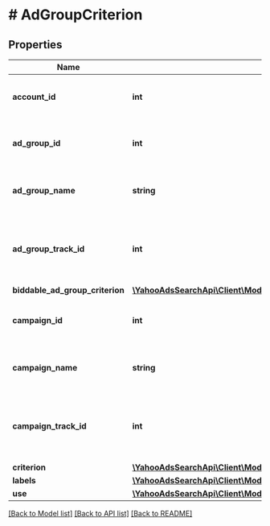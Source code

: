 # # AdGroupCriterion

## Properties

Name | Type | Description | Notes
------------ | ------------- | ------------- | -------------
**account_id** | **int** | &lt;ja&gt;アカウントID&lt;/ja&gt;&lt;br&gt;&lt;en&gt;Account ID.&lt;/en&gt; | [optional] 
**ad_group_id** | **int** | &lt;ja&gt;広告グループID&lt;/ja&gt;&lt;br&gt;&lt;en&gt;Ad group ID.&lt;/en&gt; | [optional] 
**ad_group_name** | **string** | &lt;ja&gt;広告グループ名&lt;/ja&gt;&lt;br&gt;&lt;en&gt;Ad group name.&lt;/en&gt; | [optional] 
**ad_group_track_id** | **int** | &lt;ja&gt;トラッキング用広告グループID&lt;/ja&gt;&lt;br&gt;&lt;en&gt;Ad group ID for tracking.&lt;/en&gt; | [optional] 
**biddable_ad_group_criterion** | [**\YahooAdsSearchApi\Client\Model\AdGroupCriterionServiceBiddableAdGroupCriterion**](AdGroupCriterionServiceBiddableAdGroupCriterion.md) |  | [optional] 
**campaign_id** | **int** | &lt;ja&gt;キャンペーンID&lt;/ja&gt;&lt;br&gt;&lt;en&gt;Campaign ID.&lt;/en&gt; | [optional] 
**campaign_name** | **string** | &lt;ja&gt;キャンペーン名&lt;/ja&gt;&lt;br&gt;&lt;en&gt;Campaign name.&lt;/en&gt; | [optional] 
**campaign_track_id** | **int** | &lt;ja&gt;トラッキング用キャンペーンID&lt;/ja&gt;&lt;br&gt;&lt;en&gt;Campaign ID for tracking.&lt;/en&gt; | [optional] 
**criterion** | [**\YahooAdsSearchApi\Client\Model\AdGroupCriterionServiceCriterion**](AdGroupCriterionServiceCriterion.md) |  | [optional] 
**labels** | [**\YahooAdsSearchApi\Client\Model\AdGroupCriterionServiceLabel[]**](AdGroupCriterionServiceLabel.md) |  | [optional] 
**use** | [**\YahooAdsSearchApi\Client\Model\AdGroupCriterionServiceUse**](AdGroupCriterionServiceUse.md) |  | [optional] 

[[Back to Model list]](../../README.md#documentation-for-models) [[Back to API list]](../../README.md#documentation-for-api-endpoints) [[Back to README]](../../README.md)


